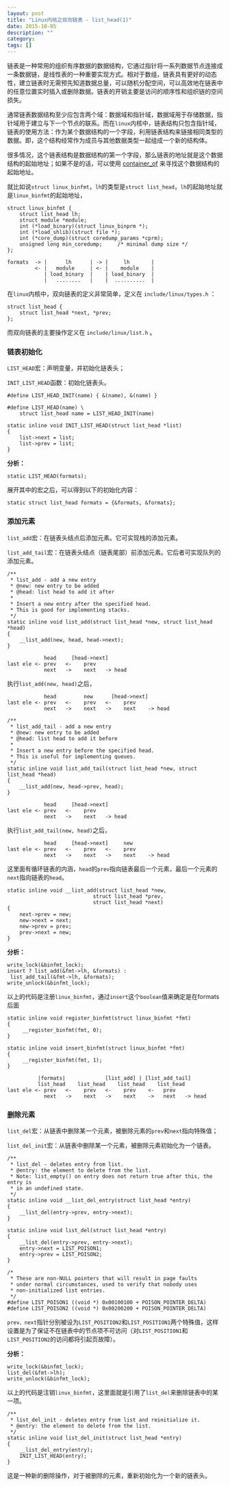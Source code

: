 ```yaml
---
layout: post
title: "Linux内核之双向链表 - list_head(1)"
date: 2015-10-05
description: ""
category: 
tags: []
---
```


链表是一种常用的组织有序数据的数据结构，它通过指针将一系列数据节点连接成一条数据链，是线性表的一种重要实现方式。相对于数组，链表具有更好的动态性，建立链表时无需预先知道数据总量，可以随机分配空间，可以高效地在链表中的任意位置实时插入或删除数据。链表的开销主要是访问的顺序性和组织链的空间损失。

通常链表数据结构至少应包含两个域：数据域和指针域，数据域用于存储数据，指针域用于建立与下一个节点的联系。而在`linux`内核中，链表结构只包含指针域，链表的使用方法：作为某个数据结构的一个字段，利用链表结构来链接相同类型的数据。即，这个结构经常作为成员与其他数据类型一起组成一个新的结构体。

很多情况，这个链表结构是数据结构的第一个字段，那么链表的地址就是这个数据结构的起始地址；如果不是的话，可以使用 [container_of](http://mudongliang.github.io/2015/10/05/linux-container_of.html) 来寻找这个数据结构的起始地址。

就比如说`struct linux_binfmt`，`lh`的类型是`struct list_head`，`lh`的起始地址就是`linux_binfmt`的起始地址，

```
struct linux_binfmt {
    struct list_head lh;
    struct module *module;
    int (*load_binary)(struct linux_binprm *);
    int (*load_shlib)(struct file *);
    int (*core_dump)(struct coredump_params *cprm);
    unsigned long min_coredump;     /* minimal dump size */
};

formats  -> |      lh      | -> |     lh       |
         <- |   module     | <- |    module    |
            | load_binary  |    | load_binary  |
            |   ........   |    |  ..........  |
```

在`linux`内核中，双向链表的定义非常简单，定义在 `include/linux/types.h` ：

```
struct list_head {
    struct list_head *next, *prev;
};
```

而双向链表的主要操作定义在 `include/linux/list.h` 。

### 链表初始化

`LIST_HEAD`宏：声明变量，并初始化链表头；

`INIT_LIST_HEAD`函数：初始化链表头。

```
#define LIST_HEAD_INIT(name) { &(name), &(name) }

#define LIST_HEAD(name) \
    struct list_head name = LIST_HEAD_INIT(name)

static inline void INIT_LIST_HEAD(struct list_head *list)
{
    list->next = list;
    list->prev = list;
}
```

**分析：**

```
static LIST_HEAD(formats);
```

展开其中的宏之后，可以得到以下的初始化内容：

```
static struct list_head formats = {&formats, &formats};
```

### 添加元素

`list_add`宏：在链表头结点后添加元素。它可实现栈的添加元素。

`list_add_tail`宏：在链表头结点（链表尾部）前添加元素。它后者可实现队列的添加元素。

```
/**
 * list_add - add a new entry
 * @new: new entry to be added
 * @head: list head to add it after
 *
 * Insert a new entry after the specified head.
 * This is good for implementing stacks.
 */
static inline void list_add(struct list_head *new, struct list_head *head)
{
    __list_add(new, head, head->next);
}
```

```
            head     [head->next]
last ele <- prev   <-    prev
            next   ->    next   -> head
```

执行`list_add(new, head)`之后，

```
            head         new      [head->next]
last ele <- prev   <-    prev   <-    prev
            next   ->    next   ->    next    -> head
```
```
/**
 * list_add_tail - add a new entry
 * @new: new entry to be added
 * @head: list head to add it before
 *
 * Insert a new entry before the specified head.
 * This is useful for implementing queues.
 */
static inline void list_add_tail(struct list_head *new, struct list_head *head)
{
    __list_add(new, head->prev, head);
}
```
```
            head     [head->next]
last ele <- prev   <-    prev
            next   ->    next   -> head
```

执行`list_add_tail(new, head)`之后，

```
            head     [head->next]     new      
last ele <- prev   <-    prev   <-    prev
            next   ->    next   ->    next    -> head
```

这里面有循环链表的内涵，`head`的`prev`指向链表最后一个元素，最后一个元素的`next`指向链表的`head`。

```
static inline void __list_add(struct list_head *new,
                            struct list_head *prev,
                            struct list_head *next)
{
    next->prev = new;
    new->next = next;
    new->prev = prev;
    prev->next = new;
}
```

**分析：**

```
write_lock(&binfmt_lock);
insert ? list_add(&fmt->lh, &formats) :
 list_add_tail(&fmt->lh, &formats);
write_unlock(&binfmt_lock);
```

以上的代码是注册`linux_binfmt`，通过`insert`这个`boolean`值来确定是在formats后面

```
static inline void register_binfmt(struct linux_binfmt *fmt)
{
     __register_binfmt(fmt, 0);
}

static inline void insert_binfmt(struct linux_binfmt *fmt)
{
     __register_binfmt(fmt, 1);
}
```

```
          |formats|             [list_add] | [list_add_tail] 
          list_head    list_head    list_head    list_head
last ele <- prev   <-    prev   <-    prev    <-   prev
            next   ->    next   ->    next    ->   next   -> head
```


### 删除元素

`list_del`宏：从链表中删除某一个元素，被删除元素的`prev`和`next`指向特殊值；

`list_del_init`宏：从链表中删除某一个元素，被删除元素初始化为一个链表。

```
/**
 * list_del - deletes entry from list.
 * @entry: the element to delete from the list.
 * Note: list_empty() on entry does not return true after this, the entry is
 * in an undefined state.
 */
static inline void __list_del_entry(struct list_head *entry)
{
    __list_del(entry->prev, entry->next);
}

static inline void list_del(struct list_head *entry)
{
    __list_del(entry->prev, entry->next);
    entry->next = LIST_POISON1;
    entry->prev = LIST_POISON2;
}

/*
 * These are non-NULL pointers that will result in page faults
 * under normal circumstances, used to verify that nobody uses
 * non-initialized list entries.
 */
#define LIST_POISON1 ((void *) 0x00100100 + POISON_POINTER_DELTA)
#define LIST_POISON2 ((void *) 0x00200200 + POISON_POINTER_DELTA)
```

`prev、next`指针分别被设为`LIST_POSITION2`和`LIST_POSITION1`两个特殊值，这样设置是为了保证不在链表中的节点项不可访问（对`LIST_POSITION1`和`LIST_POSITION2`的访问都将引起页故障）。

**分析：**

```
write_lock(&binfmt_lock);
list_del(&fmt->lh);
write_unlock(&binfmt_lock);
```

以上的代码是注销`linux_binfmt`，这里面就是引用了`list_del`来删除链表中的某一项。

```
/**
 * list_del_init - deletes entry from list and reinitialize it.
 * @entry: the element to delete from the list.
 */
static inline void list_del_init(struct list_head *entry)
{
    __list_del_entry(entry);
    INIT_LIST_HEAD(entry);
}
```

这是一种新的删除操作，对于被删除的元素，重新初始化为一个新的链表头。
